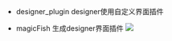 - designer_plugin	designer使用自定义界面插件

- magicFish	生成designer界面插件
  ![](http://ww1.sinaimg.cn/large/005vKWX6gy1g2vyltnnj7g30cc09tmxv.gif)



  


